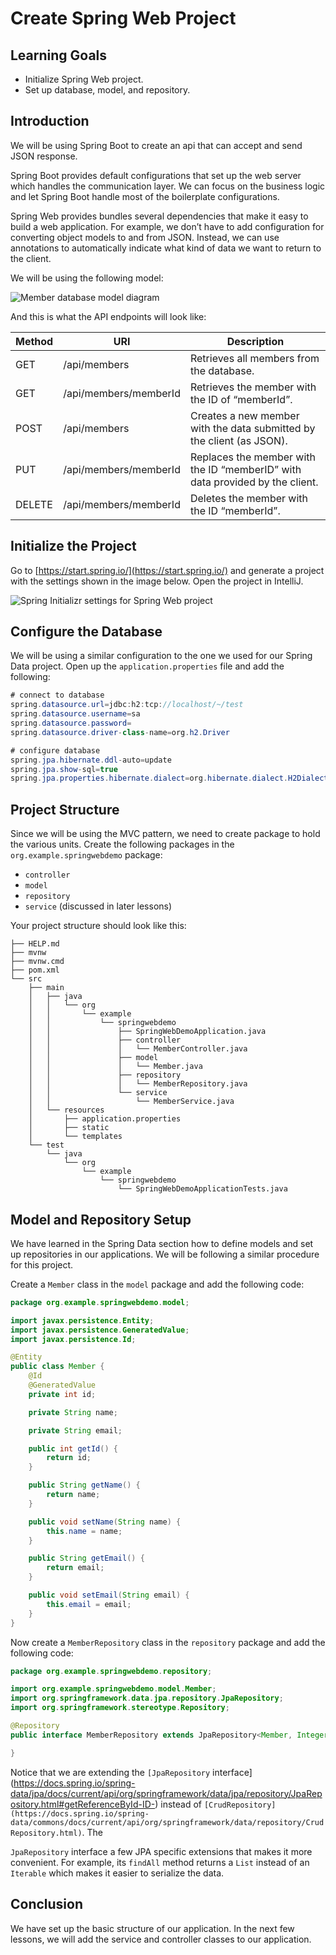 # Create Spring Web Project

## Learning Goals

- Initialize Spring Web project.
- Set up database, model, and repository.

## Introduction

We will be using Spring Boot to create an api that can accept and send JSON
response.

Spring Boot provides default configurations that set up the web server which
handles the communication layer. We can focus on the business logic and let
Spring Boot handle most of the boilerplate configurations.

Spring Web provides bundles several dependencies that make it easy to build a
web application. For example, we don’t have to add configuration for converting
object models to and from JSON. Instead, we can use annotations to automatically
indicate what kind of data we want to return to the client.

We will be using the following model:

![Member database model diagram](https://curriculum-content.s3.amazonaws.com/java-spring-1/db-diagram-member.png)

And this is what the API endpoints will look like:

| Method | URI                   | Description                                                                  |
| ------ | --------------------- | ---------------------------------------------------------------------------- |
| GET    | /api/members          | Retrieves all members from the database.                                     |
| GET    | /api/members/memberId | Retrieves the member with the ID of “memberId”.                              |
| POST   | /api/members          | Creates a new member with the data submitted by the client (as JSON).        |
| PUT    | /api/members/memberId | Replaces the member with the ID “memberID” with data provided by the client. |
| DELETE | /api/members/memberId | Deletes the member with the ID “memberId”.                                   |

## Initialize the Project

Go to [https://start.spring.io/](https://start.spring.io/) and generate a
project with the settings shown in the image below. Open the project in
IntelliJ.

![Spring Initializr settings for Spring Web project](https://curriculum-content.s3.amazonaws.com/java-spring-1/spring-initializr-spring-web.png)

## Configure the Database

We will be using a similar configuration to the one we used for our Spring Data
project. Open up the `application.properties` file and add the following:

```java
# connect to database
spring.datasource.url=jdbc:h2:tcp://localhost/~/test
spring.datasource.username=sa
spring.datasource.password=
spring.datasource.driver-class-name=org.h2.Driver

# configure database
spring.jpa.hibernate.ddl-auto=update
spring.jpa.show-sql=true
spring.jpa.properties.hibernate.dialect=org.hibernate.dialect.H2Dialect
```

## Project Structure

Since we will be using the MVC pattern, we need to create package to hold the
various units. Create the following packages in the `org.example.springwebdemo`
package:

- `controller`
- `model`
- `repository`
- `service` (discussed in later lessons)

Your project structure should look like this:

```
├── HELP.md
├── mvnw
├── mvnw.cmd
├── pom.xml
└── src
    ├── main
    │   ├── java
    │   │   └── org
    │   │       └── example
    │   │           └── springwebdemo
    │   │               ├── SpringWebDemoApplication.java
    │   │               ├── controller
    │   │               │   └── MemberController.java
    │   │               ├── model
    │   │               │   └── Member.java
    │   │               ├── repository
    │   │               │   └── MemberRepository.java
    │   │               └── service
    │   │                   └── MemberService.java
    │   └── resources
    │       ├── application.properties
    │       ├── static
    │       └── templates
    └── test
        └── java
            └── org
                └── example
                    └── springwebdemo
                        └── SpringWebDemoApplicationTests.java
```

## Model and Repository Setup

We have learned in the Spring Data section how to define models and set up
repositories in our applications. We will be following a similar procedure for
this project.

Create a `Member` class in the `model` package and add the following code:

```java
package org.example.springwebdemo.model;

import javax.persistence.Entity;
import javax.persistence.GeneratedValue;
import javax.persistence.Id;

@Entity
public class Member {
    @Id
    @GeneratedValue
    private int id;

    private String name;

    private String email;

    public int getId() {
        return id;
    }

    public String getName() {
        return name;
    }

    public void setName(String name) {
        this.name = name;
    }

    public String getEmail() {
        return email;
    }

    public void setEmail(String email) {
        this.email = email;
    }
}
```

Now create a `MemberRepository` class in the `repository` package and add the
following code:

```java
package org.example.springwebdemo.repository;

import org.example.springwebdemo.model.Member;
import org.springframework.data.jpa.repository.JpaRepository;
import org.springframework.stereotype.Repository;

@Repository
public interface MemberRepository extends JpaRepository<Member, Integer> {

}
```

Notice that we are extending the `[JpaRepository`
interface](https://docs.spring.io/spring-data/jpa/docs/current/api/org/springframework/data/jpa/repository/JpaRepository.html#getReferenceById-ID-)
instead of
`[CrudRepository](https://docs.spring.io/spring-data/commons/docs/current/api/org/springframework/data/repository/CrudRepository.html)`.
The

`JpaRepository` interface a few JPA specific extensions that makes it more
convenient. For example, its `findAll` method returns a `List` instead of an
`Iterable` which makes it easier to serialize the data.

## Conclusion

We have set up the basic structure of our application. In the next few lessons,
we will add the service and controller classes to our application.
